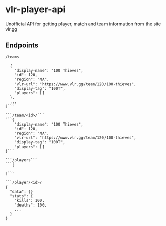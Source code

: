 # vlr-player-api
Unofficial API for getting player, match and team information from the site vlr.gg

## Endpoints

```/teams```
```[
  {
    "display-name": "100 Thieves",
    "id": 120,
    "region": "NA",
    "vlr-url": "https://www.vlr.gg/team/120/100-thieves",
    "display-tag": "100T",
    "players": []
  },
  ...
]```

```/team/<id>/```
```{
    "display-name": "100 Thieves",
    "id": 120,
    "region": "NA",
    "vlr-url": "https://www.vlr.gg/team/120/100-thieves",
    "display-tag": "100T",
    "players": []
}```

```/players```
```[

]```

```/player/<id>/
{
  "data": {}
  "stats": {
    "kills": 100,
    "deaths": 100,
    ...
  }
}

